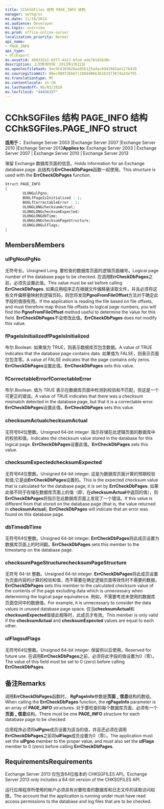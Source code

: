 ```yaml
---
title: CChkSGFiles 结构 PAGE_INFO 结构
manager: sethgros
ms.date: 11/16/2014
ms.audience: Developer
ms.topic: overview
ms.prod: office-online-server
localization_priority: Normal
api_name:
- PAGE_INFO
api_type:
- dllExport
ms.assetid: 408335e1-6977-441f-bfad-ede791d1630c
description: 上次修改时间：2013年2月22日
ms.openlocfilehash: 5ec9f4303b26ea95b125adac6943945ae1276439
ms.sourcegitcommit: 88ec988f2bb67c1866d06b361615f3674a24e795
ms.translationtype: MT
ms.contentlocale: zh-CN
ms.lasthandoff: 06/03/2020
ms.locfileid: "44456337"
---
```

# <a name="cchksgfilespage_info-struct"></a><span data-ttu-id="9e7b5-103">CChkSGFiles 结构 PAGE_INFO 结构</span><span class="sxs-lookup"><span data-stu-id="9e7b5-103">CChkSGFiles.PAGE_INFO struct</span></span>

<span data-ttu-id="9e7b5-104">**适用于：** Exchange Server 2003 |Exchange Server 2007 |Exchange Server 2010 |Exchange Server 2013</span><span class="sxs-lookup"><span data-stu-id="9e7b5-104">**Applies to:** Exchange Server 2003 | Exchange Server 2007 | Exchange Server 2010 | Exchange Server 2013</span></span>
  
<span data-ttu-id="9e7b5-105">保留 Exchange 数据库页面的信息。</span><span class="sxs-lookup"><span data-stu-id="9e7b5-105">Holds information for an Exchange database page.</span></span> <span data-ttu-id="9e7b5-106">此结构与**ErrCheckDbPages**函数一起使用。</span><span class="sxs-lookup"><span data-stu-id="9e7b5-106">This structure is used with the **ErrCheckDbPages** function.</span></span> 
  
```cs
Struct PAGE_INFO  
{
        ULONGulPgno;
        BOOLfPageIsInitialized : 1;
        BOOLfCorrectableError : 1;
        ULONGLONGchecksumActual;
        ULONGLONGchecksumExpected;
        ULONGLONGdbTime;
        ULONGLONGchecksumPageStructure;
        ULONGLONGulFlags;
}

```

## <a name="members"></a><span data-ttu-id="9e7b5-107">Members</span><span class="sxs-lookup"><span data-stu-id="9e7b5-107">Members</span></span>

### <a name="ulpgno"></a><span data-ttu-id="9e7b5-108">ulPgNo</span><span class="sxs-lookup"><span data-stu-id="9e7b5-108">ulPgNo</span></span>
  
<span data-ttu-id="9e7b5-109">无符号长。</span><span class="sxs-lookup"><span data-stu-id="9e7b5-109">Unsigned Long.</span></span> <span data-ttu-id="9e7b5-110">要检查的数据库页面的逻辑页面编号。</span><span class="sxs-lookup"><span data-stu-id="9e7b5-110">Logical page number of the database page to be checked.</span></span> <span data-ttu-id="9e7b5-111">在调用**ErrCheckDbPages**之前，必须先设置此值。</span><span class="sxs-lookup"><span data-stu-id="9e7b5-111">This value must be set before calling **ErrCheckDbPages**.</span></span> <span data-ttu-id="9e7b5-112">如果应用程序正在根据文件偏移量读取文件，并且必须将这些文件偏移量映射到逻辑页码，则您将发现**PgnoFromFileOffset**方法对于确定此字段的值很有用。</span><span class="sxs-lookup"><span data-stu-id="9e7b5-112">If the application is reading the file based on file offsets, and must therefore map those file offsets to logical page numbers, you will find the **PgnoFromFileOffset** method useful to determine the value for this field.</span></span> <span data-ttu-id="9e7b5-113">**ErrCheckDbPages**不会修改此值。</span><span class="sxs-lookup"><span data-stu-id="9e7b5-113">**ErrCheckDbPages** does not modify this value.</span></span> 
    
### <a name="fpageisinitialized"></a><span data-ttu-id="9e7b5-114">fPageIsInitialized</span><span class="sxs-lookup"><span data-stu-id="9e7b5-114">fPageIsInitialized</span></span> 
  
<span data-ttu-id="9e7b5-115">布尔.</span><span class="sxs-lookup"><span data-stu-id="9e7b5-115">Boolean.</span></span> <span data-ttu-id="9e7b5-116">如果值为 TRUE，则表示数据库页包含数据。</span><span class="sxs-lookup"><span data-stu-id="9e7b5-116">A value of TRUE indicates that the database page contains data.</span></span> <span data-ttu-id="9e7b5-117">如果值为 FALSE，则表示页面仅包含零。</span><span class="sxs-lookup"><span data-stu-id="9e7b5-117">A value of FALSE indicates that the page contains only zeros.</span></span> <span data-ttu-id="9e7b5-118">**ErrCheckDbPages**设置此值。</span><span class="sxs-lookup"><span data-stu-id="9e7b5-118">**ErrCheckDbPages** sets this value.</span></span> 
    
### <a name="fcorrectableerror"></a><span data-ttu-id="9e7b5-119">fCorrectableError</span><span class="sxs-lookup"><span data-stu-id="9e7b5-119">fCorrectableError</span></span>
  
<span data-ttu-id="9e7b5-120">布尔.</span><span class="sxs-lookup"><span data-stu-id="9e7b5-120">Boolean.</span></span> <span data-ttu-id="9e7b5-121">值为 TRUE 表示在数据库页面中检测到校验和不匹配，但这是一个可更正的错误。</span><span class="sxs-lookup"><span data-stu-id="9e7b5-121">A value of TRUE indicates that there was a checksum mismatch detected in the database page, but that it is a correctable error.</span></span> <span data-ttu-id="9e7b5-122">**ErrCheckDbPages**设置此值。</span><span class="sxs-lookup"><span data-stu-id="9e7b5-122">**ErrCheckDbPages** sets this value.</span></span> 
    
### <a name="checksumactual"></a><span data-ttu-id="9e7b5-123">checksumActual</span><span class="sxs-lookup"><span data-stu-id="9e7b5-123">checksumActual</span></span>
  
<span data-ttu-id="9e7b5-124">无符号64位整数。</span><span class="sxs-lookup"><span data-stu-id="9e7b5-124">Unsigned 64-bit integer.</span></span> <span data-ttu-id="9e7b5-125">指示存储在此逻辑页面的数据库中的校验和值。</span><span class="sxs-lookup"><span data-stu-id="9e7b5-125">Indicates the checksum value stored in the database for this logical page.</span></span> <span data-ttu-id="9e7b5-126">**ErrCheckDbPages**设置此值。</span><span class="sxs-lookup"><span data-stu-id="9e7b5-126">**ErrCheckDbPages** sets this value.</span></span> 
    
### <a name="checksumexpected"></a><span data-ttu-id="9e7b5-127">checksumExpected</span><span class="sxs-lookup"><span data-stu-id="9e7b5-127">checksumExpected</span></span>
  
<span data-ttu-id="9e7b5-128">无符号64位整数。</span><span class="sxs-lookup"><span data-stu-id="9e7b5-128">Unsigned 64-bit integer.</span></span> <span data-ttu-id="9e7b5-129">这是为数据库页面计算的预期校验和值;它是由**ErrCheckDbPages**设置的。</span><span class="sxs-lookup"><span data-stu-id="9e7b5-129">This is the expected checksum value that is calculated for the database page; it is set by **ErrCheckDbPages**.</span></span> <span data-ttu-id="9e7b5-130">如果此值不同于存储在数据库页面上的值（即，在**checksumActual**中返回的值），则**ErrCheckDbPages**将指示在此数据库页面上发现了一个错误。</span><span class="sxs-lookup"><span data-stu-id="9e7b5-130">If this value is different from that stored on the database page (that is, the value returned in **checksumActual**), **ErrCheckDbPages** will indicate that an error was found on this database page.</span></span> 
    
### <a name="dbtime"></a><span data-ttu-id="9e7b5-131">dbTime</span><span class="sxs-lookup"><span data-stu-id="9e7b5-131">dbTime</span></span>
  
<span data-ttu-id="9e7b5-132">无符号64位整数。</span><span class="sxs-lookup"><span data-stu-id="9e7b5-132">Unsigned 64-bit integer.</span></span> <span data-ttu-id="9e7b5-133">**ErrCheckDbPages**将此成员设置为数据库页面上的时间戳。</span><span class="sxs-lookup"><span data-stu-id="9e7b5-133">**ErrCheckDbPages** sets this member to the timestamp on the database page.</span></span> 
    
### <a name="checksumpagestructure"></a><span data-ttu-id="9e7b5-134">checksumPageStructure</span><span class="sxs-lookup"><span data-stu-id="9e7b5-134">checksumPageStructure</span></span> 
  
<span data-ttu-id="9e7b5-135">无符号 64-bt 整数。</span><span class="sxs-lookup"><span data-stu-id="9e7b5-135">Unsigned 64-bt integer.</span></span> <span data-ttu-id="9e7b5-136">**ErrCheckDbPages**将此成员设置为页面内容的计算的校验和值，而不需要在确定逻辑页面等效性时不需要的数据。</span><span class="sxs-lookup"><span data-stu-id="9e7b5-136">**ErrCheckDbPages** sets this member to the calculated checksum value of the contents of the page excluding data which is unnecessary when determining the logical page equivalence.</span></span> <span data-ttu-id="9e7b5-137">例如，不需要考虑未使用的数据库页面空间中的数据值。</span><span class="sxs-lookup"><span data-stu-id="9e7b5-137">For example, it is unnecessary to consider the data values in unused database page space.</span></span> <span data-ttu-id="9e7b5-138">仅当**checksumActual**和**checksumExpected**值彼此相等时，此成员才有效。</span><span class="sxs-lookup"><span data-stu-id="9e7b5-138">This member is only valid if the **checksumActual**  and  **checksumExpected**  values are equal to each other.</span></span> 
    
### <a name="ulflags"></a><span data-ttu-id="9e7b5-139">ulFlags</span><span class="sxs-lookup"><span data-stu-id="9e7b5-139">ulFlags</span></span>
  
<span data-ttu-id="9e7b5-140">无符号64位整数。</span><span class="sxs-lookup"><span data-stu-id="9e7b5-140">Unsigned 64-bit integer.</span></span> <span data-ttu-id="9e7b5-141">保留供以后使用。</span><span class="sxs-lookup"><span data-stu-id="9e7b5-141">Reserved for future use.</span></span> <span data-ttu-id="9e7b5-142">在调用**ErrCheckDbPages**之前，必须将此字段的值设置为0（零）。</span><span class="sxs-lookup"><span data-stu-id="9e7b5-142">The value of this field must be set to 0 (zero) before calling **ErrCheckDbPages**.</span></span>
    
## <a name="remarks"></a><span data-ttu-id="9e7b5-143">备注</span><span class="sxs-lookup"><span data-stu-id="9e7b5-143">Remarks</span></span>

<span data-ttu-id="9e7b5-144">调用**ErrCheckDbPages**函数时， **RgPageInfo**参数是**页面 \_ 信息**结构的数组。</span><span class="sxs-lookup"><span data-stu-id="9e7b5-144">When calling the **ErrCheckDbPages** function, the **rgPageInfo**  parameter is an array of **PAGE\_INFO** structures.</span></span> <span data-ttu-id="9e7b5-145">对于要检查的每个数据库页面，必须有一个**页面 \_ 信息**结构。</span><span class="sxs-lookup"><span data-stu-id="9e7b5-145">There must be one **PAGE\_INFO** structure for each database page to be checked.</span></span> 
  
<span data-ttu-id="9e7b5-146">应用程序必须将**ulPgno**成员设置为适当的值，并且还必须在调用**ErrCheckDbPages**之前将**ulFlags**成员设置为0（零）。</span><span class="sxs-lookup"><span data-stu-id="9e7b5-146">The application must set the **ulPgno**  member to the proper value, and must also set the  **ulFlags**  member to 0 (zero) before calling **ErrCheckDbPages**.</span></span> 
  
## <a name="requirements"></a><span data-ttu-id="9e7b5-147">Requirements</span><span class="sxs-lookup"><span data-stu-id="9e7b5-147">Requirements</span></span>

<span data-ttu-id="9e7b5-148">Exchange Server 2013 仅包含64位版本的 CHKSGFILES API。</span><span class="sxs-lookup"><span data-stu-id="9e7b5-148">Exchange Server 2013 only includes a 64-bit version of the CHKSGFILES API.</span></span>
  
<span data-ttu-id="9e7b5-149">运行应用程序所使用的帐户必须具有对要检查的数据库和日志文件的读取访问权限。</span><span class="sxs-lookup"><span data-stu-id="9e7b5-149">The account that the application is running under must have read access permissions to the database and log files that are to be checked.</span></span>
  

